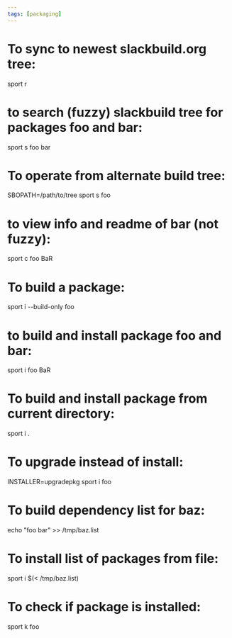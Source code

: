 ```yaml
---
tags: [packaging]
---
```


# To sync to newest slackbuild.org tree:

sport r

# to search (fuzzy) slackbuild tree for packages foo and bar:

sport s foo bar

# To operate from alternate build tree:

SBOPATH=/path/to/tree sport s foo

# to view info and readme of bar (not fuzzy):

sport c foo BaR

# To build a package:

sport i --build-only foo

# to build and install package foo and bar:

sport i foo BaR

# To build and install package from current directory:

sport i .

# To upgrade instead of install:

INSTALLER=upgradepkg sport i foo

# To build dependency list for baz:

echo "foo bar" >> /tmp/baz.list

# To install list of packages from file:

sport i $(< /tmp/baz.list)

# To check if package is installed:

sport k foo
